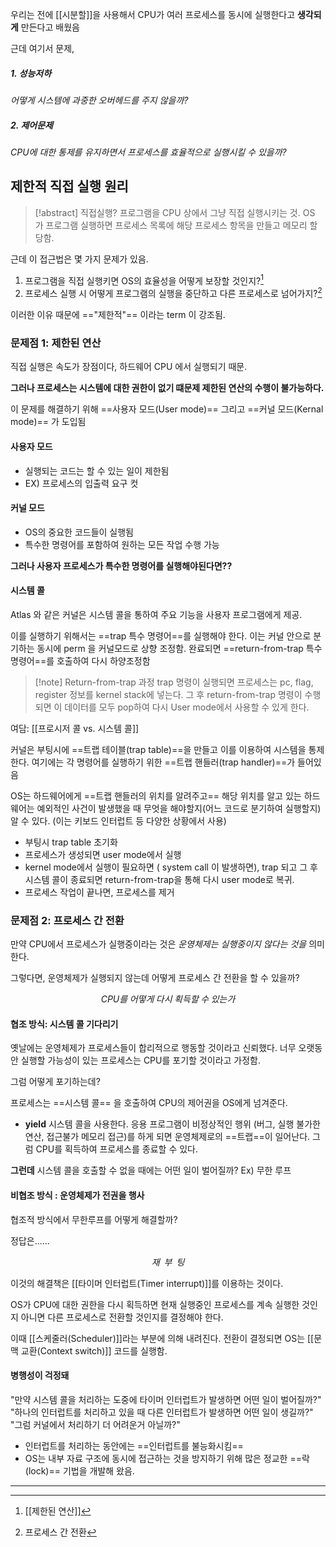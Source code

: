 
우리는 전에 [[시분할]]을 사용해서 CPU가 여러 프로세스를 동시에 실행한다고 **생각되게** 만든다고 배웠음

근데 여기서 문제,

##### 1. 성능저하
*어떻게 시스템에 과중한 오버헤드를 주지 않을까?*
##### 2. 제어문제
*CPU에 대한 통제를 유지하면서 프로세스를 효율적으로 실행시킬 수 있을까?*

## 제한적 직접 실행 원리

> [!abstract] 직접실행?
> 프로그램을 CPU 상에서 그냥 직접 실행시키는 것.
> OS 가 프로그램 실행하면 프로세스 목록에 해당 프로세스 항목을 만들고 메모리 할당함.

근데 이 접근법은 몇 가지 문제가 있음.
1. 프로그램을 직접 실행키면 OS의 효율성을 어떻게 보장할 것인지?[^1]
2. 프로세스 실행 시 어떻게 프로그램의 실행을 중단하고 다른 프로세스로 넘어가지?[^2]

이러한 이유 때문에 =="제한적"== 이라는 term 이 강조됨.

### 문제점 1: 제한된 연산

직접 실행은 속도가 장점이다, 하드웨어 CPU 에서 실행되기 때문.

**그러나 프로세스는 시스템에 대한 권한이 없기 떄문제 제한된 연산의 수행이 불가능하다.**

이 문제를 해결하기 위해 ==사용자 모드(User mode)== 그리고 ==커널 모드(Kernal mode)== 가 도입됨

#### 사용자 모드
- 실행되는 코드는 할 수 있는 일이 제한됨
- EX) 프로세스의 입출력 요구 컷

#### 커널 모드
- OS의 중요한 코드들이 실행됨
- 특수한 명령어를 포함하여 원하는 모든 작업 수행 가능

**그러나 사용자 프로세스가 특수한 명령어를 실행해야된다면??**

#### 시스템 콜
Atlas 와 같은 커널은 시스템 콜을 통하여 주요 기능을 사용자 프로그램에게 제공.

이를 실행하기 위해서는 ==trap 특수 명령어==를 실행해야 한다.
이는 커널 안으로 분기하는 동시에 perm 을 커널모드로 상향 조정함.
완료되면 ==return-from-trap 특수 명령어==를 호출하여 다시 하양조정함

> [!note] Return-from-trap 과정
> trap 명령이 실행되면 프로세스는 pc, flag, register 정보를 kernel stack에 넣는다.
> 그 후 return-from-trap 명령이 수행되면 이 데이터를 모두 pop하여 다시 User mode에서 사용할 수 있게 한다.

여담: [[프로시저 콜 vs. 시스템 콜]]

커널은 부팅시에 ==트랩 테이블(trap table)==을 만들고 이를 이용하여 시스템을 통제한다.
여기에는 각 명령어를 실행하기 위한 ==트랩 핸들러(trap handler)==가 들어있음

OS는 하드웨어에게 ==트랩 핸들러의 위치를 알려주고== 해당 위치를 알고 있는 하드웨어는 예외적인 사건이 발생했을 때 무엇을 해야할지(어느 코드로 분기하여 실행할지) 알 수 있다.
(이는 키보드 인터럽트 등 다양한 상황에서 사용)

- 부팅시 trap table 초기화
- 프로세스가 생성되면 user mode에서 실행
- kernel mode에서 실행이 필요하면 ( system call 이 발생하면), trap 되고 그 후 시스템 콜이 종료되면 return-from-trap을 통해 다시 user mode로 복귀.
- 프로세스 작업이 끝나면, 프로세스를 제거

### 문제점 2: 프로세스 간 전환

만약 CPU에서 프로세스가 실행중이라는 것은 *운영체제는 실행중이지 않다는 것을* 의미한다.

그렇다면, 운영체제가 실행되지 않는데 어떻게 프로세스 간 전환을 할 수 있을까?

$$CPU를\; 어떻게\; 다시\; 획득할\; 수\; 있는가$$

#### 협조 방식: 시스템 콜 기다리기
옛날에는 운영체제가 프로세스들이 합리적으로 행동할 것이라고 신뢰했다. 
너무 오랫동안 실행할 가능성이 있는 프로세스는 CPU를 포기할 것이라고 가정함.

그럼 어떻게 포기하는데?

프로세스는 ==시스템 콜== 을 호출하여 CPU의 제어권을 OS에게 넘겨준다.
- **yield** 시스템 콜을 사용한다.
응용 프로그램이 비정상적인 행위 (버그, 실행 불가한 연산, 접근불가 메모리 접근)를 하게 되면 운영체제로의 ==트랩==이 일어난다. 
그럼 CPU를 획득하여 프로세스를 종료할 수 있다.

**그런데** 시스템 콜을 호출할 수 없을 때에는 어떤 일이 벌어질까? 
Ex) 무한 루프

#### 비협조 방식 : 운영체제가 전권을 행사
협조적 방식에서 무한루프를 어떻게 해결할까?

정답은......



$$재 \;\;부\;\; 팅$$

이것의 해결책은 [[타이머 인터럽트(Timer interrupt)]]를 이용하는 것이다.

OS가 CPU에 대한 권한을 다시 획득하면 현재 실행중인 프로세스를 계속 실행한 것인지 아니면 다른 프로세스로 전환할 것인지를 결정해야 한다.

이때 [[스케줄러(Scheduler)]]라는 부분에 의해 내려진다.
전환이 결정되면 OS는 [[문맥 교환(Context switch)]] 코드를 실행함.

#### 병행성이 걱정돼
"만약 시스템 콜을 처리하는 도중에 타이머 인터럽트가 발생하면 어떤 일이 벌어질까?"
"하나의 인터럽트를 처리하고 있을 때 다른 인터럽트가 발생하면 어떤 일이 생길까?"
"그럼 커널에서 처리하기 더 어려운거 아닐까?"

- 인터럽트를 처리하는 동안에는 ==인터럽트를 불능화시킴==
- OS는 내부 자료 구조에 동시에 접근하는 것을 방지하기 위해 많은 정교한 ==락(lock)== 기법을 개발해 왔음.

---

[^1]: [[제한된 연산]]
[^2]: 프로세스 간 전환